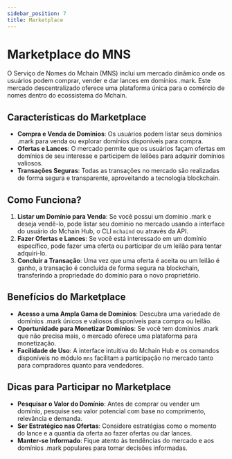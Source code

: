 ```yaml
---
sidebar_position: 7
title: Marketplace
---
```


# Marketplace do MNS

O Serviço de Nomes do Mchain (MNS) inclui um mercado dinâmico onde os usuários podem comprar, vender e dar lances em domínios .mark. Este mercado descentralizado oferece uma plataforma única para o comércio de nomes dentro do ecossistema do Mchain.

## Características do Marketplace

- **Compra e Venda de Domínios**: Os usuários podem listar seus domínios .mark para venda ou explorar domínios disponíveis para compra.
- **Ofertas e Lances**: O mercado permite que os usuários façam ofertas em domínios de seu interesse e participem de leilões para adquirir domínios valiosos.
- **Transações Seguras**: Todas as transações no mercado são realizadas de forma segura e transparente, aproveitando a tecnologia blockchain.

## Como Funciona?

1. **Listar um Domínio para Venda**: Se você possui um domínio .mark e deseja vendê-lo, pode listar seu domínio no mercado usando a interface do usuário do Mchain Hub, o CLI `mchaind` ou através da API.
2. **Fazer Ofertas e Lances**: Se você está interessado em um domínio específico, pode fazer uma oferta ou participar de um leilão para tentar adquiri-lo.
3. **Concluir a Transação**: Uma vez que uma oferta é aceita ou um leilão é ganho, a transação é concluída de forma segura na blockchain, transferindo a propriedade do domínio para o novo proprietário.

## Benefícios do Marketplace

- **Acesso a uma Ampla Gama de Domínios**: Descubra uma variedade de domínios .mark únicos e valiosos disponíveis para compra ou leilão.
- **Oportunidade para Monetizar Domínios**: Se você tem domínios .mark que não precisa mais, o mercado oferece uma plataforma para monetização.
- **Facilidade de Uso**: A interface intuitiva do Mchain Hub e os comandos disponíveis no módulo `mns` facilitam a participação no mercado tanto para compradores quanto para vendedores.

## Dicas para Participar no Marketplace

- **Pesquisar o Valor do Domínio**: Antes de comprar ou vender um domínio, pesquise seu valor potencial com base no comprimento, relevância e demanda.
- **Ser Estratégico nas Ofertas**: Considere estratégias como o momento do lance e a quantia da oferta ao fazer ofertas ou dar lances.
- **Manter-se Informado**: Fique atento às tendências do mercado e aos domínios .mark populares para tomar decisões informadas.
